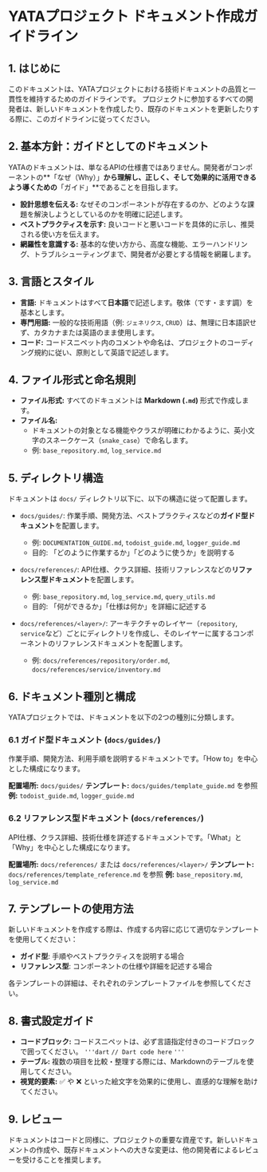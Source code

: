 # YATAプロジェクト ドキュメント作成ガイドライン

## 1. はじめに

このドキュメントは、YATAプロジェクトにおける技術ドキュメントの品質と一貫性を維持するためのガイドラインです。
プロジェクトに参加するすべての開発者は、新しいドキュメントを作成したり、既存のドキュメントを更新したりする際に、このガイドラインに従ってください。

## 2. 基本方針：ガイドとしてのドキュメント

YATAのドキュメントは、単なるAPIの仕様書ではありません。開発者がコンポーネントの**「なぜ（Why）」**から理解し、正しく、そして効果的に活用できるよう導くための**「ガイド」**であることを目指します。

- **設計思想を伝える:** なぜそのコンポーネントが存在するのか、どのような課題を解決しようとしているのかを明確に記述します。
- **ベストプラクティスを示す:** 良いコードと悪いコードを具体的に示し、推奨される使い方を伝えます。
- **網羅性を意識する:** 基本的な使い方から、高度な機能、エラーハンドリング、トラブルシューティングまで、開発者が必要とする情報を網羅します。

## 3. 言語とスタイル

- **言語:** ドキュメントはすべて**日本語**で記述します。敬体（です・ます調）を基本とします。
- **専門用語:** 一般的な技術用語（例: `ジェネリクス`, `CRUD`）は、無理に日本語訳せず、カタカナまたは英語のまま使用します。
- **コード:** コードスニペット内のコメントや命名は、プロジェクトのコーディング規約に従い、原則として英語で記述します。

## 4. ファイル形式と命名規則

- **ファイル形式:** すべてのドキュメントは **Markdown (`.md`)** 形式で作成します。
- **ファイル名:**
  - ドキュメントの対象となる機能やクラスが明確にわかるように、英小文字のスネークケース（`snake_case`）で命名します。
  - 例: `base_repository.md`, `log_service.md`

## 5. ディレクトリ構造

ドキュメントは `docs/` ディレクトリ以下に、以下の構造に従って配置します。

- `docs/guides/`: 作業手順、開発方法、ベストプラクティスなどの**ガイド型ドキュメント**を配置します。
  - 例: `DOCUMENTATION_GUIDE.md`, `todoist_guide.md`, `logger_guide.md`
  - 目的: 「どのように作業するか」「どのように使うか」を説明する
  
- `docs/references/`: API仕様、クラス詳細、技術リファレンスなどの**リファレンス型ドキュメント**を配置します。
  - 例: `base_repository.md`, `log_service.md`, `query_utils.md`
  - 目的: 「何ができるか」「仕様は何か」を詳細に記述する
  
- `docs/references/<layer>/`: アーキテクチャのレイヤー（`repository`, `service`など）ごとにディレクトリを作成し、そのレイヤーに属するコンポーネントのリファレンスドキュメントを配置します。
  - 例: `docs/references/repository/order.md`, `docs/references/service/inventory.md`

## 6. ドキュメント種別と構成

YATAプロジェクトでは、ドキュメントを以下の2つの種別に分類します。

### 6.1 ガイド型ドキュメント (`docs/guides/`)

作業手順、開発方法、利用手順を説明するドキュメントです。「How to」を中心とした構成になります。

**配置場所:** `docs/guides/`
**テンプレート:** `docs/guides/template_guide.md` を参照
**例:** `todoist_guide.md`, `logger_guide.md`

### 6.2 リファレンス型ドキュメント (`docs/references/`)

API仕様、クラス詳細、技術仕様を詳述するドキュメントです。「What」と「Why」を中心とした構成になります。

**配置場所:** `docs/references/` または `docs/references/<layer>/`
**テンプレート:** `docs/references/template_reference.md` を参照
**例:** `base_repository.md`, `log_service.md`

## 7. テンプレートの使用方法

新しいドキュメントを作成する際は、作成する内容に応じて適切なテンプレートを使用してください：

- **ガイド型**: 手順やベストプラクティスを説明する場合
- **リファレンス型**: コンポーネントの仕様や詳細を記述する場合

各テンプレートの詳細は、それぞれのテンプレートファイルを参照してください。

## 8. 書式設定ガイド

- **コードブロック:** コードスニペットは、必ず言語指定付きのコードブロックで囲ってください。
  `'''dart`
  `// Dart code here`
  `'''`
- **テーブル:** 複数の項目を比較・整理する際には、Markdownのテーブルを使用してください。
- **視覚的要素:** ✅ や ❌ といった絵文字を効果的に使用し、直感的な理解を助けてください。

## 9. レビュー

ドキュメントはコードと同様に、プロジェクトの重要な資産です。新しいドキュメントの作成や、既存ドキュメントへの大きな変更は、他の開発者によるレビューを受けることを推奨します。
